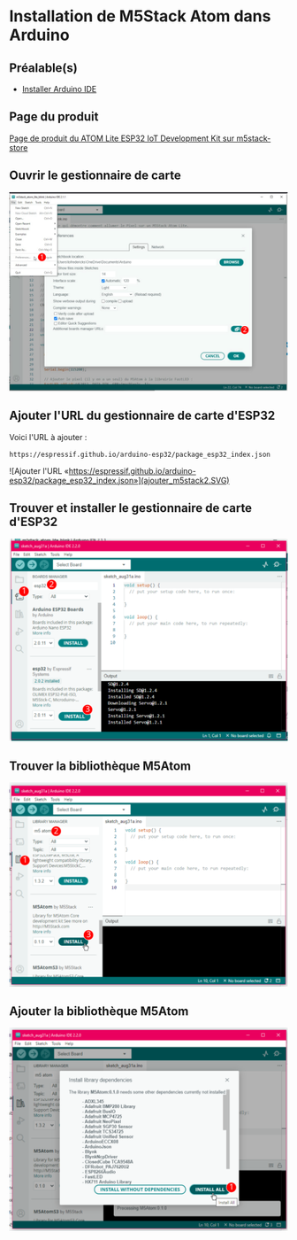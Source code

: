 # Installation de M5Stack Atom dans Arduino

## Préalable(s)

- [Installer Arduino IDE](arduino/ide/installation.md)

## Page du produit

 [Page de produit du ATOM Lite ESP32 IoT Development Kit sur m5stack-store](https://shop.m5stack.com/products/atom-lite-esp32-development-kit)

## Ouvrir le gestionnaire de carte

![Ouvrir les préférences et trouver la section «Additional boards manager URLs» en bas](ajouter_m5stack1.SVG)

## Ajouter l'URL du gestionnaire de carte d'ESP32

Voici l'URL à ajouter : 
```
https://espressif.github.io/arduino-esp32/package_esp32_index.json
```
![Ajouter l'URL «https://espressif.github.io/arduino-esp32/package_esp32_index.json»](ajouter_m5stack2.SVG)

## Trouver et installer le gestionnaire de carte d'ESP32

![Installer le gestionnaire de carte ESP32](ajouter_m5stack3.SVG)

## Trouver la bibliothèque M5Atom

![Trouver la bibliothèque M5Atom](ajouter_m5atom1.SVG)

## Ajouter la bibliothèque M5Atom

![Installer la bibliothèque M5Atom avec toutes les dépendances](ajouter_m5atom2.SVG)
